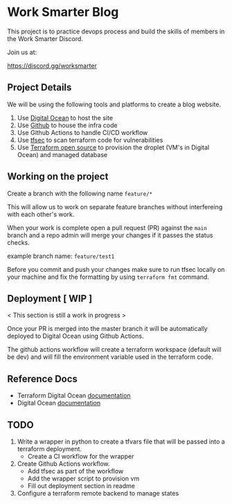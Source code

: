# Work Smarter Blog
This project is to practice devops process and build the skills of members in the Work Smarter Discord.

Join us at:

https://discord.gg/worksmarter

## Project Details
We will be using the following tools and platforms to create a blog website.

1. Use [Digital Ocean](https://www.digitalocean.com/) to host the site
2. Use [Github](https://github.com/pafable/work-smarter-blog) to house the infra code
3. Use Github Actions to handle CI/CD workflow
4. Use [tfsec](https://aquasecurity.github.io/tfsec/v1.28.1/) to scan terraform code for vulnerabilities
5. Use [Terraform open source](https://developer.hashicorp.com/terraform/downloads) to provision the droplet (VM's in Digital Ocean) and managed database

## Working on the project
Create a branch with the following name `feature/*`

This will allow us to work on separate feature branches without interfereing with each other's work.

When your work is complete open a pull request (PR) against the `main` branch and a repo admin will merge your changes if it passes the status checks.

example branch name:
`feature/test1`

Before you commit and push your changes make sure to run tfsec locally on your machine and fix the formatting by using `terraform fmt` command.

## Deployment [ WIP ]
< This section is still a work in progress >

Once your PR is merged into the master branch it will be automatically deployed to Digital Ocean using Github Actions.

The github actions workflow will create a terraform workspace (default will be dev) and will fill the environment variable used in the terraform code.
## Reference Docs
- Terraform Digital Ocean [documentation](https://registry.terraform.io/providers/digitalocean/digitalocean/latest/docs)
- Digital Ocean [documentation](https://docs.digitalocean.com/products/)

## TODO
1. Write a wrapper in python to create a tfvars file that will be passed into a terraform deployment.
    - Create a CI workflow for the wrapper
2. Create Github Actions workflow.
    - Add tfsec as part of the workflow
    - Add the wrapper script to provision vm
    - Fill out deployment section in readme
3. Configure a terraform remote backend to manage states